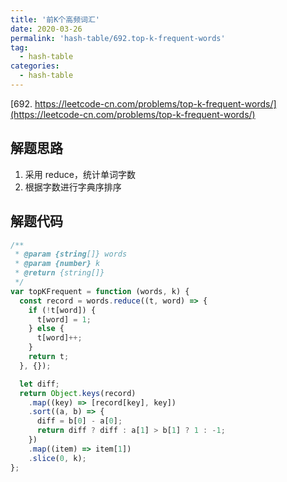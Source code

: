 ```yaml
---
title: '前K个高频词汇'
date: 2020-03-26
permalink: 'hash-table/692.top-k-frequent-words'
tag:
  - hash-table
categories:
  - hash-table
---
```


[692. https://leetcode-cn.com/problems/top-k-frequent-words/](https://leetcode-cn.com/problems/top-k-frequent-words/)

## 解题思路

1. 采用 reduce，统计单词字数
2. 根据字数进行字典序排序

## 解题代码

```js
/**
 * @param {string[]} words
 * @param {number} k
 * @return {string[]}
 */
var topKFrequent = function (words, k) {
  const record = words.reduce((t, word) => {
    if (!t[word]) {
      t[word] = 1;
    } else {
      t[word]++;
    }
    return t;
  }, {});

  let diff;
  return Object.keys(record)
    .map((key) => [record[key], key])
    .sort((a, b) => {
      diff = b[0] - a[0];
      return diff ? diff : a[1] > b[1] ? 1 : -1;
    })
    .map((item) => item[1])
    .slice(0, k);
};
```
